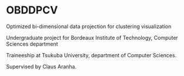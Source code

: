 OBDDPCV
=======

Optimized bi-dimensional data projection for clustering visualization


Undergraduate project for Bordeaux Institute of Technology, Computer Sciences department

Traineeship at Tsukuba University, department of Computer Sciences.


Supervised by Claus Aranha.
